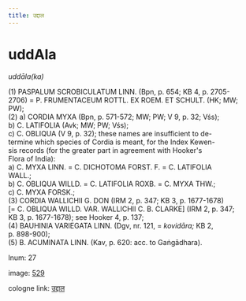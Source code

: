 ```yaml
---
title: उद्दाल
---
```


# uddAla

<i>uddāla(ka)</i>  <div n="P" />(1) <bot>PASPALUM SCROBICULATUM LINN.</bot> (Bpn, p. 654; KB 4, p. 2705- <div n="lb" />2706) = <bot>P. FRUMENTACEUM ROTTL. EX ROEM. ET SCHULT.</bot> (HK; MW; <div n="lb" />PW); <div n="P" />(2) a) <bot>CORDIA MYXA</bot> (Bpn, p. 571-572; MW; PW; V 9, p. 32; Vśs); <div n="P" />b) <bot>C. LATIFOLIA</bot> (Avk; MW; PW; Vśs); <div n="P" />c) <bot>C. OBLIQUA</bot> (V 9, p. 32); these names are insufficient to de- <div n="lb" />termine which species of Cordia is meant, for the Index Kewen- <div n="lb" />sis records (for the greater part in agreement with Hooker's <div n="lb" />Flora of India): <div n="P" />a) <bot>C. MYXA LINN.</bot> = <bot>C. DICHOTOMA FORST. F.</bot> = <bot>C. LATIFOLIA <div n="lb" />WALL.</bot>; <div n="P" />b) <bot>C. OBLIQUA WILLD.</bot> = <bot>C. LATIFOLIA ROXB.</bot> = <bot>C. MYXA THW.</bot>; <div n="P" />c) <bot>C. MYXA FORSK.</bot>; <div n="P" />(3) <bot>CORDIA WALLICHII G. DON</bot> (IRM 2, p. 347; KB 3, p. 1677-1678) <div n="lb" />[= <bot>C. OBLIQUA WILLD. VAR. WALLICHII C. B. CLARKE</bot>] (IRM 2, p. 347; <div n="lb" />KB 3, p. 1677-1678); see Hooker 4, p. 137; <div n="P" />(4) <bot>BAUHINIA VARIEGATA LINN.</bot> (Dgv, nr. 121, = <i>kovidāra;</i> KB 2, <div n="lb" />p. 898-900); <div n="P" />(5) <bot>B. ACUMINATA LINN.</bot> (Kav, p. 620: acc. to Gaṅgādhara).

lnum: 27

image: [529](https://www.sanskrit-lexicon.uni-koeln.de/scans/csl-apidev/servepdf.php?dict=snp&page=529)

cologne link: [उद्दाल](https://sanskrit-lexicon.uni-koeln.de/scans/csl-apidev/getword.php?dict=snp&key=उद्दाल)

